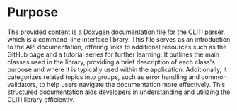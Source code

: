 # Purpose
The provided content is a Doxygen documentation file for the CLI11 parser, which is a command-line interface library. This file serves as an introduction to the API documentation, offering links to additional resources such as the GitHub page and a tutorial series for further learning. It outlines the main classes used in the library, providing a brief description of each class's purpose and where it is typically used within the application. Additionally, it categorizes related topics into groups, such as error handling and common validators, to help users navigate the documentation more effectively. This structured documentation aids developers in understanding and utilizing the CLI11 library efficiently.
